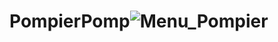# PompierPomp![Menu_Pompier](https://user-images.githubusercontent.com/22080463/187019075-3304bd83-adf0-41fe-a23b-be0098b60b37.png)
